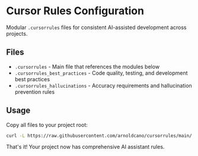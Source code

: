 # Cursor Rules Configuration

Modular `.cursorrules` files for consistent AI-assisted development across projects.

## Files

- `.cursorrules` - Main file that references the modules below
- `.cursorrules_best_practices` - Code quality, testing, and development best practices  
- `.cursorrules_hallucinations` - Accuracy requirements and hallucination prevention rules

## Usage

Copy all files to your project root:

```bash
curl -L https://raw.githubusercontent.com/arnoldcano/cursorrules/main/.cursorrules -o .cursorrules && curl -L https://raw.githubusercontent.com/arnoldcano/cursorrules/main/.cursorrules_best_practices -o .cursorrules_best_practices && curl -L https://raw.githubusercontent.com/arnoldcano/cursorrules/main/.cursorrules_hallucinations -o .cursorrules_hallucinations
```

That's it! Your project now has comprehensive AI assistant rules. 